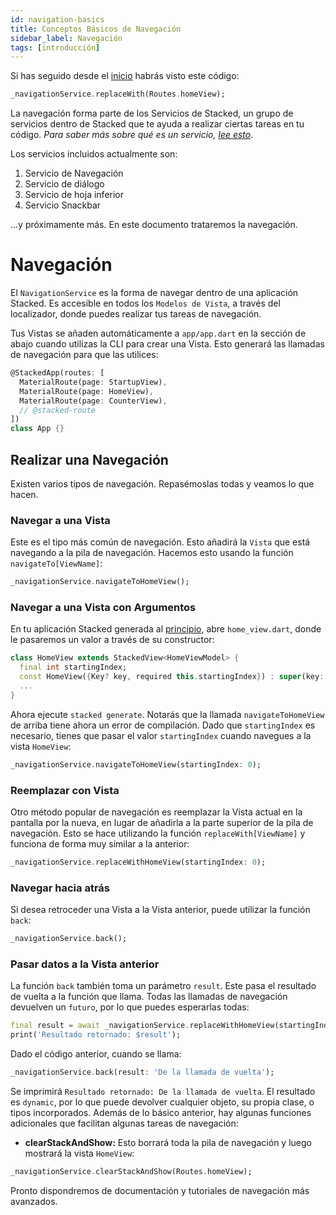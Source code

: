 ```yaml
---
id: navigation-basics
title: Conceptos Básicos de Navegación
sidebar_label: Navegación
tags: [introducción]
---
```


Si has seguido desde el [inicio](00-overview.md) habrás visto este código:

```dart
_navigationService.replaceWith(Routes.homeView);
```

La navegación forma parte de los Servicios de Stacked, un grupo de servicios dentro de Stacked que te ayuda a realizar ciertas tareas en tu código. _Para saber más sobre qué es un servicio, [lee esto](/in-depth/services.md)_.

Los servicios incluidos actualmente son:

1. Servicio de Navegación
2. Servicio de diálogo
3. Servicio de hoja inferior
4. Servicio Snackbar

...y próximamente más. En este documento trataremos la navegación.


# Navegación

El `NavigationService` es la forma de navegar dentro de una aplicación Stacked. Es accesible en todos los `Modelos de Vista`, a través del localizador, donde puedes realizar tus tareas de navegación.

Tus Vistas se añaden automáticamente a `app/app.dart` en la sección de abajo cuando utilizas la CLI para crear una Vista. Esto generará las llamadas de navegación para que las utilices:

```dart lib/app/app.dart
@StackedApp(routes: [
  MaterialRoute(page: StartupView),
  MaterialRoute(page: HomeView),
  MaterialRoute(page: CounterView),
  // @stacked-route
])
class App {}
```


## Realizar una Navegación

Existen varios tipos de navegación. Repasémoslas todas y veamos lo que hacen.

### Navegar a una Vista

Este es el tipo más común de navegación. Esto añadirá la `Vista` que está navegando a la pila de navegación. Hacemos esto usando la función `navigateTo[ViewName]`:

```dart
_navigationService.navigateToHomeView();
```

### Navegar a una Vista con Argumentos

En tu aplicación Stacked generada al [principio](00-overview.md), abre `home_view.dart`, donde le pasaremos un valor a través de su constructor:

```dart
class HomeView extends StackedView<HomeViewModel> {
  final int startingIndex;
  const HomeView({Key? key, required this.startingIndex}) : super(key: key);
  ...
}
```

Ahora ejecute `stacked generate`. Notarás que la llamada `navigateToHomeView` de arriba tiene ahora un error de compilación. Dado que `startingIndex` es necesario, tienes que pasar el valor `startingIndex` cuando navegues a la vista `HomeView`:

```dart
_navigationService.navigateToHomeView(startingIndex: 0);
```

### Reemplazar con Vista

Otro método popular de navegación es reemplazar la Vista actual en la pantalla por la nueva, en lugar de añadirla a la parte superior de la pila de navegación. Esto se hace utilizando la función `replaceWith[ViewName]` y funciona de forma muy similar a la anterior:

```dart
_navigationService.replaceWithHomeView(startingIndex: 0);
```

### Navegar hacia atrás

Si desea retroceder una Vista a la Vista anterior, puede utilizar la función `back`:

```dart
_navigationService.back();
```

### Pasar datos a la Vista anterior

La función `back` también toma un parámetro `result`. Este pasa el resultado de vuelta a la función que llama. Todas las llamadas de navegación devuelven un `futuro`, por lo que puedes esperarlas todas:

```dart
final result = await _navigationService.replaceWithHomeView(startingIndex: 0);
print('Resultado retornado: $result');
```

Dado el código anterior, cuando se llama:

```dart
_navigationService.back(result: 'De la llamada de vuelta');
```

Se imprimirá `Resultado retornado: De la llamada de vuelta`. El resultado es `dynamic`, por lo que puede devolver cualquier objeto, su propia clase, o tipos incorporados. Además de lo básico anterior, hay algunas funciones adicionales que facilitan algunas tareas de navegación:

- **clearStackAndShow:** Esto borrará toda la pila de navegación y luego mostrará la vista `HomeView`:

```dart
_navigationService.clearStackAndShow(Routes.homeView);
```

Pronto dispondremos de documentación y tutoriales de navegación más avanzados.